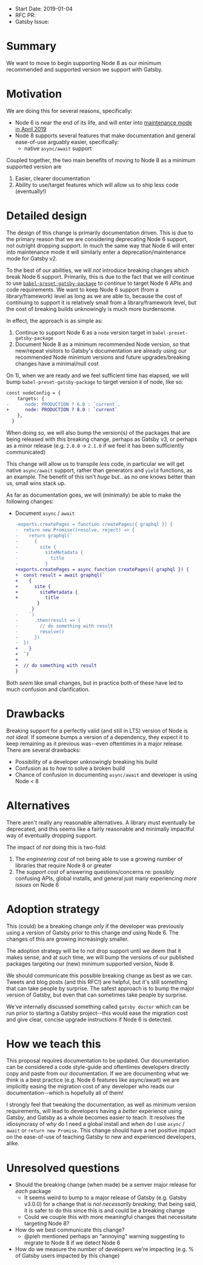 - Start Date: 2019-01-04
- RFC PR:
- Gatsby Issue:

# Summary

We want to move to begin supporting Node 8 as our minimum recommended and supported version we support with Gatsby.

# Motivation

We are doing this for several reasons, specifically:

- Node 6 is near the end of its life, and will enter into [maintenance mode in April 2019][node6-lts]
- Node 8 supports several features that make documentation and general ease-of-use arguably easier, specifically:
  - native `async/await` support

Coupled together, the two main benefits of moving to Node 8 as a minimum supported version are

1. Easier, clearer documentation
2. Ability to use/target features which will allow us to ship less code (eventually!)

# Detailed design

The design of this change is primarily documentation driven. This is due to the primary reason that we are considering deprecating Node 6 support, not outright dropping support. In much the same way that Node 6 will enter into maintenance mode it will similarly enter a deprecation/maintenance mode for Gatsby v2.

To the best of our abilities, we will _not_ introduce breaking changes which break Node 6 support. Primarily, this is due to the fact that we will continue to use [`babel-preset-gatsby-package`][babel-preset-gatsby-package] to _continue_ to target Node 6 APIs and code requirements. We want to keep Node 6 support (from a library/framework) level as long as we are able to, because the cost of continuing to support it is relatively small from a library/framework level, but the cost of breaking builds unknowingly is much more burdensome.

In effect, the approach is as simple as:

1. Continue to support Node 6 as a `node` version target in `babel-preset-gatsby-package`
1. Document Node 8 as a minimum recommended Node version, so that new/repeat visitors to Gatsby's documentation are already using our recommended Node minimum versions and future upgrades/breaking changes have a minimal/null cost

On 1), when we are ready and we feel sufficient time has elapsed, we will bump `babel-preset-gatsby-package` to target version `8` of node, like so:

```diff
const nodeConfig = {
    targets: {
-      node: PRODUCTION ? 6.0 : `current`,
+      node: PRODUCTION ? 8.0 : `current`
    },
  }
```

When doing so, we will also bump the version(s) of the packages that are being released with this breaking change, perhaps as Gatsby v3, or perhaps as a minor release (e.g. `2.0.0` -> `2.1.0` if we feel it has been sufficiently communicated)

This change will allow us to transpile _less_ code, in particular we will get native `async/await` support, rather than generators and `yield` functions, as an example. The benefit of this isn't _huge_ but.. as no one knows better than us, small wins stack up.

As far as documentation goes, we will (minimally) be able to make the following changes:

- Document `async` / `await`

  ```diff
  -exports.createPages = function createPages({ graphql }) {
  -  return new Promise((resolve, reject) => {
  -    return graphql(`
  -      {
  -        site {
  -          siteMetadata {
  -            title
  -          }
  +exports.createPages = async function createPages({ graphql }) {
  +  const result = await graphql(`
  +    {
  +      site {
  +        siteMetadata {
  +          title
          }
        }
  -    `)
  -      .then(result => {
  -        // do something with result
  -        resolve()
  -      })
  -  })
  +    }
  +  `)
  +
  +  // do something with result
  }
  ```

Both _seem_ like small changes, but in practice both of these have led to much confusion and clarification.

# Drawbacks

Breaking support for a perfectly valid (and still in LTS) version of Node is _not ideal._ If someone bumps a version of a dependency, they expect it to keep remaining as it previous was--even oftentimes in a major release. There are several drawbacks:

- Possibility of a developer unknowingly breaking his build
- Confusion as to _how_ to solve a broken build
- Chance of confusion in documenting `async/await` and developer is using Node < 8

# Alternatives

There aren't really any reasonable alternatives. A library must eventually be deprecated, and this seems like a fairly reasonable and minimally impactful way of eventually dropping support.

The impact of _not_ doing this is two-fold:

1. The _engineering cost_ of not being able to use a growing number of libraries that require Node 8 or greater
1. The _support cost_ of answering questions/concerns re: possibly confusing APIs, global installs, and general just many experiencing _more issues_ on Node 6

# Adoption strategy

This (could) be a breaking change _only_ if the developer was previously using a version of Gatsby prior to this change _and_ using Node 6. The changes of this are growing increasingly smaller.

The adoption strategy will be to not drop support until we deem that it makes sense, and at such time, we will bump the versions of our published packages targeting our (new) minimum supported version, Node 8.

We should communicate this possible breaking change as best as we can. Tweets and blog posts (and this RFC!) are helpful, but it's still something that can take people by surprise. The safest approach is to bump the major version of Gatsby, but even that can sometimes take people by surprise.

We've internally discussed something called `gatsby doctor` which can be run prior to starting a Gatsby project--this would ease the migration cost and give clear, concise upgrade instructions if Node 6 is detected.

# How we teach this

This proposal requires documentation to be updated. Our documentation can be considered a code style-guide and oftentimes developers directly copy and paste from our documentation. If we are documenting what we think is a best practice (e.g. Node 6 features like async/await) we are implicitly easing the migration cost of any developer who reads our documentation--which is hopefully all of them!

I strongly feel that tweaking the documentation, as well as minimum version requirements, will lead to developers having a _better_ experience using Gatsby, and Gatsby as a whole becomes easier to teach. It resolves the idiosyncrasy of _why_ do I need a global install and _when_ do I use `async` / `await` or `return new Promise`. This change should have a net positive impact on the ease-of-use of teaching Gatsby to new and experienced developers, alike.

# Unresolved questions

- Should the breaking change (when made) be a semver major release for _each_ package
  - It seems weird to bump to a major release of Gatsby (e.g. Gatsby v3.0.0) for a change that is _not necessarily breaking_; that being said, it is safer to do this since this is and could be a breaking change
  - Could we couple this with more meaningful changes that necessitate targeting Node 8?
- How do we best communicate this change?
  - @pieh mentioned perhaps an "annoying" warning suggesting to migrate to Node 8 if we detect Node 6
- How do we measure the number of developers we're impacting (e.g. % of Gatsby users impacted by this change)

[node6-lts]: https://nodejs.org/en/blog/release/v6.9.0/
[babel-preset-gatsby-package]: https://github.com/gatsbyjs/gatsby/tree/master/packages/babel-preset-gatsby-package
